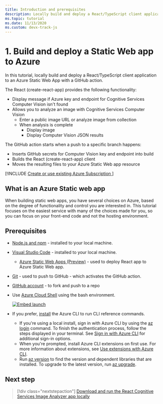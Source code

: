 ```yaml
---
title: Introduction and prerequisites 
description: Locally build and deploy a React/TypeScript client application to an Azure Static Web App with a GitHub action. 
ms.topic: tutorial
ms.date: 11/13/2020
ms.custom: devx-track-js
---
```



# 1. Build and deploy a Static Web app to Azure

In this tutorial, locally build and deploy a React/TypeScript client application to an Azure Static Web App with a GitHub action. 

The React (create-react-app) provides the following functionality: 
* Display message if Azure key and endpoint for Cognitive Services Computer Vision isn't found
* Allows you to analyze an image with Cognitive Services Computer Vision
    * Enter a public image URL or analyze image from collection
    * When analysis is complete
        * Display image
        * Display Computer Vision JSON results 

The GitHub action starts when a push to a specific branch happens:
* Inserts GitHub secrets for Computer Vision key and endpoint into build
* Builds the React (create-react-app) client
* Moves the resulting files to your Azure Static Web app resource

[!INCLUDE [Create or use existing Azure Subscription ](../../includes/environment-subscription-h2.md)]

## What is an Azure Static web app

When building static web apps, you have several choices on Azure, based on the degree of functionality and control you are interested in. This tutorial focuses on the easiest service with many of the choices made for you, so you can focus on your front-end code and not the hosting environment.

## Prerequisites

- [Node.js and npm](https://nodejs.org/en/download) - installed to your local machine.
- [Visual Studio Code](https://code.visualstudio.com/) - installed to your local machine. 
    - [Azure Static Web Apps (Preview)](https://marketplace.visualstudio.com/items?itemName=ms-azuretools.vscode-azurestaticwebapps) - used to deploy React app to Azure Static Web app.
- [Git](https://git-scm.com/downloads) - used to push to GitHub - which activates the GitHub action.
- [GitHub account](https://github.com/join) - to fork and push to a repo
- Use [Azure Cloud Shell](../articles/cloud-shell/quickstart.md) using the bash environment.

   [![Embed launch](https://shell.azure.com/images/launchcloudshell.png "Launch Azure Cloud Shell")](https://shell.azure.com)   
- If you prefer, [install](/cli/azure/install-azure-cli) the Azure CLI to run CLI reference commands.
   - If you're using a local install, sign in with Azure CLI by using the [az login](/cli/azure/reference-index#az-login) command.  To finish the authentication process, follow the steps displayed in your terminal.  See [Sign in with Azure CLI](/cli/azure/authenticate-azure-cli) for additional sign-in options.
  - When you're prompted, install Azure CLI extensions on first use.  For more information about extensions, see [Use extensions with Azure CLI](/cli/azure/azure-cli-extensions-overview).
  - Run [az version](/cli/azure/reference-index?#az_version) to find the version and dependent libraries that are installed. To upgrade to the latest version, run [az upgrade](/cli/azure/reference-index?#az_upgrade).

## Next step

> [!div class="nextstepaction"]
> [Download and run the React Cognitive Services Image Analyzer app locally](run-the-react-cognitive-services-image-analyzer-app-locally.md) 